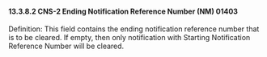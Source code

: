 #### 13.3.8.2 CNS-2 Ending Notification Reference Number (NM) 01403

Definition: This field contains the ending notification reference number that is to be cleared. If empty, then only notification with Starting Notification Reference Number will be cleared.
